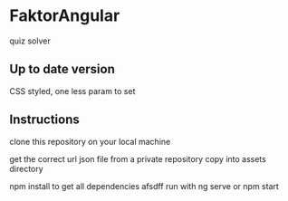 # FaktorAngular

quiz solver

## Up to date version

CSS styled, one less param to set

## Instructions

clone this repository on your local machine

get the correct url json file from a private repository copy into assets directory

npm install to get all dependencies
afsdff
run with ng serve or npm start

 
